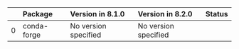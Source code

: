 <!-- markdown-link-check-disable -->

|    | Package     | Version in 8.1.0     | Version in 8.2.0     | Status   |
|---:|:------------|:---------------------|:---------------------|:---------|
|  0 | conda-forge | No version specified | No version specified |          |